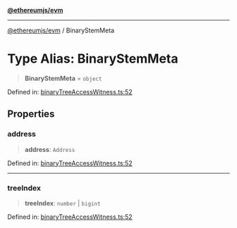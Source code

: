 [**@ethereumjs/evm**](../README.md)

***

[@ethereumjs/evm](../README.md) / BinaryStemMeta

# Type Alias: BinaryStemMeta

> **BinaryStemMeta** = `object`

Defined in: [binaryTreeAccessWitness.ts:52](https://github.com/ethereumjs/ethereumjs-monorepo/blob/master/packages/evm/src/binaryTreeAccessWitness.ts#L52)

## Properties

### address

> **address**: `Address`

Defined in: [binaryTreeAccessWitness.ts:52](https://github.com/ethereumjs/ethereumjs-monorepo/blob/master/packages/evm/src/binaryTreeAccessWitness.ts#L52)

***

### treeIndex

> **treeIndex**: `number` \| `bigint`

Defined in: [binaryTreeAccessWitness.ts:52](https://github.com/ethereumjs/ethereumjs-monorepo/blob/master/packages/evm/src/binaryTreeAccessWitness.ts#L52)
